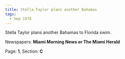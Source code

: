 ```yaml
---  
title: Stella Taylor plans another Bahamas  
tags:  
  - Sep 1978  
---  
```

  
Stella Taylor plans another Bahamas to Florida swim.  
  
Newspapers: **Miami Morning News or The Miami Herald**  
  
Page: **1**, Section: **C** 
